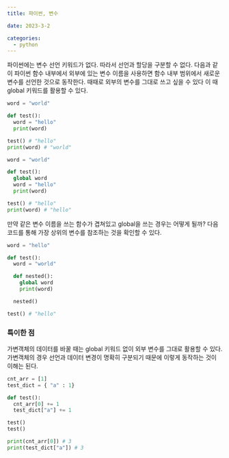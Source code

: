 ```yaml
---
title: 파이썬, 변수

date: 2023-3-2

categories:
  - python
---
```


파이썬에는 변수 선언 키워드가 없다. 따라서 선언과 할당을 구분할 수 없다. 다음과 같이 파이썬 함수 내부에서 외부에 있는 변수 이름을 사용하면 함수 내부 범위에서 새로운 변수를 선언한 것으로 동작한다.
때때로 외부의 변수를 그대로 쓰고 싶을 수 있다 이 때 global 키워드를 활용할 수 있다.

```python
word = "world"

def test():
  word = "hello"
  print(word)

test() # "hello"
print(word) # "world"
```

```python
word = "world"

def test():
  global word
  word = "hello"
  print(word)

test() # "hello"
print(word) # "hello"
```

만약 같은 변수 이름을 쓰는 함수가 겹쳐있고 global을 쓰는 경우는 어떻게 될까? 다음 코드를 통해 가장 상위의 변수를 참조하는 것을 확인할 수 있다.

```python
word = "hello"

def test():
  word = "world"

  def nested():
    global word
    print(word)

  nested()

test() # "hello"
```

### 특이한 점

가변객체의 데이터를 바꿀 때는 global 키워드 없이 외부 변수를 그대로 활용할 수 있다. 가변객체의 경우 선언과 데이터 변경이 명확히 구분되기 때문에 이렇게 동작하는 것이 이해는 된다.

```python
cnt_arr = [1]
test_dict = { "a" : 1}

def test():
  cnt_arr[0] += 1
  test_dict["a"] += 1

test()
test()

print(cnt_arr[0]) # 3
print(test_dict["a"]) # 3
```
